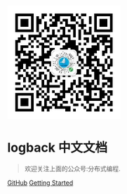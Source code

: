 ![logo](_media/icon.jpg)

# logback 中文文档 

> 欢迎关注上面的公众号:分布式编程.


[GitHub](https://github.com/daichangya/logback-doc/)
[Getting Started](#微信公众号)